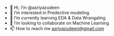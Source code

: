 - 👋 Hi, I’m @asriyazudeen
- 👀 I’m interested in Predective modeling
- 🌱 I’m currently learning EDA & Data Wrangaling
- 💞️ I’m looking to collaborate on Machine Learning
- 📫 How to reach me asriyazudeen@gmail.com

<!---
asriyazudeen/asriyazudeen is a ✨ special ✨ repository because its `README.md` (this file) appears on your GitHub profile.
You can click the Preview link to take a look at your changes.
--->
